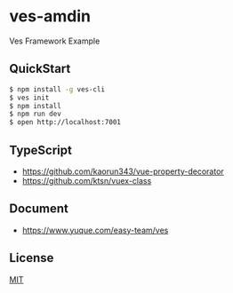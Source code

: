 # ves-amdin

Ves Framework Example

## QuickStart

```bash
$ npm install -g ves-cli
$ ves init
$ npm install
$ npm run dev
$ open http://localhost:7001
```

## TypeScript

- https://github.com/kaorun343/vue-property-decorator
- https://github.com/ktsn/vuex-class

## Document

- https://www.yuque.com/easy-team/ves


## License

[MIT](LICENSE)
